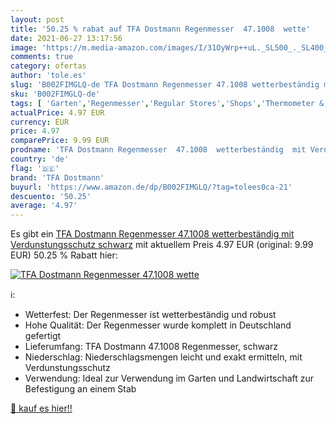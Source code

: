 ```yaml
---
layout: post
title: '50.25 % rabat auf TFA Dostmann Regenmesser  47.1008  wette'
date: 2021-06-27 13:17:56
image: 'https://m.media-amazon.com/images/I/31OyWrp++uL._SL500_._SL400_.jpg'
comments: true
category: ofertas
author: 'tole.es'
slug: 'B002FIMGLQ-de TFA Dostmann Regenmesser 47.1008 wetterbeständig mit...'
sku: 'B002FIMGLQ-de'
tags: [ 'Garten','Regenmesser','Regular Stores','Shops','Thermometer & Wetterstationen','tfa dostmann', ]
actualPrice: 4.97 EUR
currency: EUR
price: 4.97
comparePrice: 9.99 EUR
prodname: 'TFA Dostmann Regenmesser  47.1008  wetterbeständig  mit Verdunstungsschutz  schwarz'
country: 'de'
flag: '🇩🇪'
brand: 'TFA Dostmann'
buyurl: 'https://www.amazon.de/dp/B002FIMGLQ/?tag=tolees0ca-21'
descuento: '50.25'
average: '4.97'
---
```


Es gibt ein [TFA Dostmann Regenmesser  47.1008  wetterbeständig  mit Verdunstungsschutz  schwarz](https://www.amazon.de/dp/B002FIMGLQ/?tag=tolees0ca-21) mit aktuellem Preis 4.97 EUR (original: 9.99 EUR) 50.25 % Rabatt hier:

[![TFA Dostmann Regenmesser  47.1008  wette](https://m.media-amazon.com/images/I/31OyWrp++uL._SL500_._SL400_.jpg)](https://www.amazon.de/dp/B002FIMGLQ/?tag=tolees0ca-21)

ℹ️:

- Wetterfest: Der Regenmesser ist wetterbeständig und robust
- Hohe Qualität: Der Regenmesser wurde komplett in Deutschland gefertigt
- Lieferumfang: TFA Dostmann 47.1008 Regenmesser, schwarz
- Niederschlag: Niederschlagsmengen leicht und exakt ermitteln, mit Verdunstungsschutz
- Verwendung: Ideal zur Verwendung im Garten und Landwirtschaft zur Befestigung an einem Stab

[🛒 kauf es hier!!](https://www.amazon.de/dp/B002FIMGLQ/?tag=tolees0ca-21)
